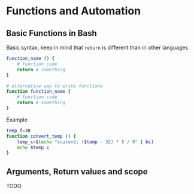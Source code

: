 # Functions and Automation

## Basic Functions in Bash
Basic syntax, keep in mind that `return` is different than in other languages
```bash
function_name () {
    # function code
    return # something
}

# alternative way to write functions
function function_name {
    # function code
    return # something
}
```

Example
```bash
temp_f=30
function convert_temp () {
    temp_c=$(echo "scale=2; ($temp - 32) * 5 / 9" | bc)
    echo $temp_c
}
```

## Arguments, Return values and scope
TODO
